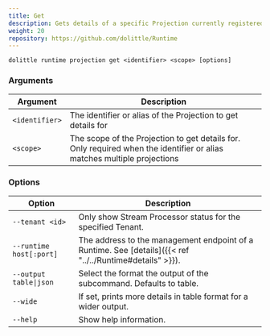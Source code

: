 ```yaml
---
title: Get
description: Gets details of a specific Projection currently registered by Clients to the Runtime
weight: 20
repository: https://github.com/dolittle/Runtime
---
```


```shell
dolittle runtime projection get <identifier> <scope> [options]
```

### Arguments

| Argument       | Description                                                                                                             |
|----------------|-------------------------------------------------------------------------------------------------------------------------|
| `<identifier>` | The identifier or alias of the Projection to get details for                                                            |
| `<scope>`      | The scope of the Projection to get details for. Only required when the identifier or alias matches multiple projections |

### Options

| Option                  | Description                                                                                              |
|-------------------------|----------------------------------------------------------------------------------------------------------|
| `--tenant <id>`         | Only show Stream Processor status for the specified Tenant.                                              |
| `--runtime host[:port]` | The address to the management endpoint of a Runtime. See [details]({{< ref "../../Runtime#details" >}}). |
| `--output table\|json`  | Select the format the output of the subcommand. Defaults to table.                                       |
| `--wide`                | If set, prints more details in table format for a wider output.                                          |
| `--help`                | Show help information.                                                                                   |
